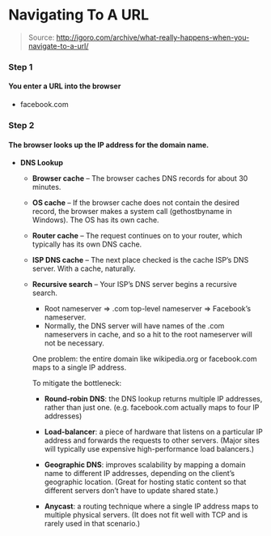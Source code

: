 # Navigating To A URL
> Source: http://igoro.com/archive/what-really-happens-when-you-navigate-to-a-url/

### Step 1
#### You enter a URL into the browser
- facebook.com

### Step 2
#### The browser looks up the IP address for the domain name.

- **DNS Lookup**
  - **Browser cache** – The browser caches DNS records for about 30 minutes.

  - **OS cache** – If the browser cache does not contain the desired record, the browser makes a system call (gethostbyname in Windows). The OS has its own cache.

  - **Router cache** – The request continues on to your router, which typically has its own DNS cache.

  - **ISP DNS cache** – The next place checked is the cache ISP’s DNS server. With a cache, naturally.

  - **Recursive search** – Your ISP’s DNS server begins a recursive search.
    - Root nameserver => .com top-level nameserver => Facebook’s nameserver.
    - Normally, the DNS server will have names of the .com nameservers in cache, and so a hit to the root nameserver will not be necessary.


    One problem: the entire domain like wikipedia.org or facebook.com maps to a single IP address.

    To mitigate the bottleneck:

    - **Round-robin DNS**: the DNS lookup returns multiple IP addresses, rather than just one. (e.g. facebook.com actually maps to four IP addresses)

    - **Load-balancer**: a piece of hardware that listens on a particular IP address and forwards the requests to other servers. (Major sites will typically use expensive high-performance load balancers.)

    - **Geographic DNS**: improves scalability by mapping a domain name to different IP addresses, depending on the client’s geographic location. (Great for hosting static content so that different servers don’t have to update shared state.)

    - **Anycast**: a routing technique where a single IP address maps to multiple physical servers. (It does not fit well with TCP and is rarely used in that scenario.)
